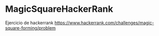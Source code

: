 # MagicSquareHackerRank
Ejercicio de hackerrank https://www.hackerrank.com/challenges/magic-square-forming/problem
